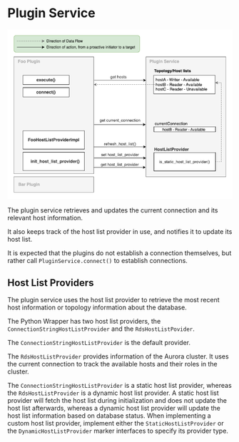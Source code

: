 # Plugin Service

<div style="center"><img src="../images/plugin_service.png" alt="diagram for the plugin service design"/></div>

The plugin service retrieves and updates the current connection and its relevant host information.

It also keeps track of the host list provider in use, and notifies it to update its host list.

It is expected that the plugins do not establish a connection themselves, but rather call `PluginService.connect()`
to establish connections.

## Host List Providers

The plugin service uses the host list provider to retrieve the most recent host information or topology information about the database.

The Python Wrapper has two host list providers, the `ConnectionStringHostListProvider` and the `RdsHostListPovider`.

The `ConnectionStringHostListProvider` is the default provider. 

The `RdsHostListProvider` provides information of the Aurora cluster.
It uses the current connection to track the available hosts and their roles in the cluster.

The `ConnectionStringHostListProvider` is a static host list provider, whereas the `RdsHostListProvider` is a dynamic host list provider.
A static host list provider will fetch the host list during initialization and does not update the host list afterwards,
whereas a dynamic host list provider will update the host list information based on database status.
When implementing a custom host list provider, implement either the `StaticHostListProvider` or the `DynamicHostListProvider` marker interfaces to specify its provider type.

